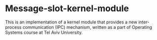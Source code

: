 # Message-slot-kernel-module
This is an implementation of a kernel module that provides a new inter-process communication (IPC) mechanism, written as a part of Operating Systems course at Tel Aviv University.
